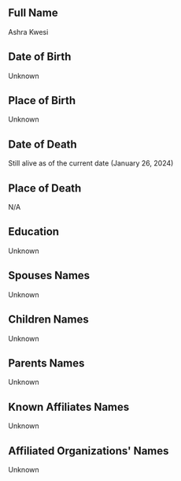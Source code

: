 ## Full Name
Ashra Kwesi

## Date of Birth
Unknown

## Place of Birth
Unknown

## Date of Death
Still alive as of the current date (January 26, 2024)

## Place of Death
N/A

## Education
Unknown

## Spouses Names
Unknown

## Children Names
Unknown

## Parents Names
Unknown

## Known Affiliates Names
Unknown

## Affiliated Organizations' Names
Unknown